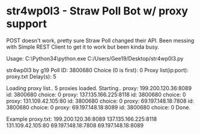 # str4wp0l3 - Straw Poll Bot w/ proxy support

POST doesn't work, pretty sure Straw Poll changed their API. Been messing with Simple REST Client to get it to work but been kinda busy.

Usage:
C:\Python34\python.exe C:/Users/Gee19/Desktop/str4wp0l3.py

str4wp0l3 by g19
Poll ID: 3800680
Choice (0 is first): 0
Proxy list(ip:port): proxy.txt
Delay(s): 5

Loading proxy list..
5 proxies loaded.
Starting..
proxy: 199.200.120.36:8089 id: 3800680 choice: 0
proxy: 137.135.166.225:8118 id: 3800680 choice: 0
proxy: 131.109.42.105:80 id: 3800680 choice: 0
proxy: 69.197.148.18:7808 id: 3800680 choice: 0
proxy: 69.197.148.18:8089 id: 3800680 choice: 0
Done.


Example proxy.txt:
199.200.120.36:8089
137.135.166.225:8118
131.109.42.105:80
69.197.148.18:7808
69.197.148.18:8089
